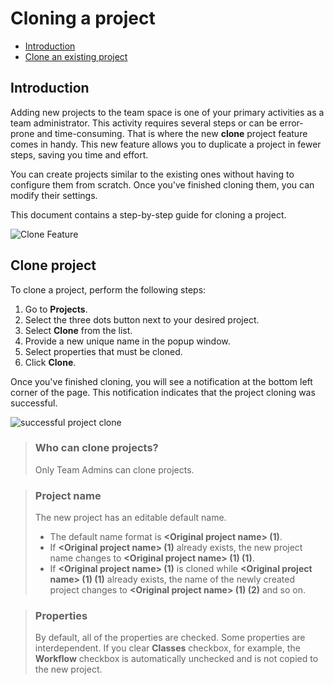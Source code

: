 # Cloning a project
  - [Introduction](#introduction)
  - [Clone an existing project](#clone-an-existing-project)
## Introduction
 
Adding new projects to the team space is one of your primary activities as a team administrator. This activity requires several steps or can be error-prone and time-consuming. That is where the new **clone** project feature comes in handy. This new feature allows you to duplicate a project in fewer steps, saving you time and effort.
 
You can create projects similar to the existing ones without having to configure them from scratch. Once you've finished cloning them, you can modify their settings.
 
This document contains a step-by-step guide for cloning a project.

![Clone Feature](https://user-images.githubusercontent.com/10261553/207786005-4f7c0b08-a834-470e-b008-32d462c8b272.png)

## Clone project

To clone a project, perform the following steps:

1. Go to **Projects**.
2. Select the three dots button next to your desired project.
3. Select **Clone** from the list.
4. Provide a new unique name in the popup window.
5. Select properties that must be cloned.
6. Click **Clone**.

Once you've finished cloning, you will see a notification at the bottom left corner of the page. This notification indicates that the project cloning was successful.

![successful project clone](https://user-images.githubusercontent.com/10261553/207838145-3e79c971-2c8e-4d73-a45e-1ceda3ad2533.png)


> ### Who can clone projects?
>Only Team Admins can clone projects.

> ### Project name
>The new project has an editable default name.
>- The default name format is **\<Original project name\> (1)**. 
> - If **\<Original project
name\> (1)** already exists, the new project name changes to **\<Original project name\> (1) (1)**. 
> - If **\<Original project name\> (1)** is cloned while **\<Original project name\> (1) (1)** already exists, the name of the newly created project changes to **\<Original project name\> (1) (2)** and so on.

> ### Properties
> By default, all of the properties are checked. Some properties are interdependent. If you clear **Classes** checkbox, for example, the **Workflow** checkbox is automatically unchecked and is not copied to the new project.
